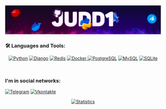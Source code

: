 ![Header](https://github.com/Judd1zzz/Judd1zzz/blob/main/assets/header.jpg)

### 🛠️ Languages and Tools:

<p align="center">
<a href="https://www.python.org"><img src="https://img.shields.io/badge/python-f5f542.svg?style=for-the-badge&logo=python&logoColor=0768a8&labelColor=FFFFFF" alt="Python"></a>
<a href="https://www.djangoproject.com"><img src="https://img.shields.io/badge/django-47474f.svg?style=for-the-badge&logo=django&logoColor=black&labelColor=FFFFFF" alt="Django"></a>
<a href="https://redis.io"><img src="https://img.shields.io/badge/Redis-F05032.svg?style=for-the-badge&logo=redis&logoColor=F05032&labelColor=FFFFFF" alt="Redis"></a>
<a href="https://www.docker.com">
<img src="https://img.shields.io/badge/Docker-blue.svg?style=for-the-badge&logo=Docker&labelColor=FFFFFF&logoColor=blue" alt="Docker">
</a>
<a href="https://www.postgresql.org"><img src="https://img.shields.io/badge/postgresql-6566ba.svg?style=for-the-badge&logo=postgresql&logoColor=6566ba&labelColor=FFFFFF" alt="PostgreSQL"></a>
<a href="https://www.mysql.com"><img src="https://img.shields.io/badge/mysql-3aabe8.svg?style=for-the-badge&logo=mysql&logoColor=3aabe8&labelColor=FFFFFF" alt="MySQL"></a>
<a href="https://www.sqlite.org/index.html"><img src="https://img.shields.io/badge/sqlite-1daede.svg?style=for-the-badge&logo=sqlite&logoColor=1daede&labelColor=FFFFFF" alt="SQLite"></a>
</p><br>

### I'm in social networks:

[![Telegram](https://img.shields.io/badge/Telegram-36393f.svg?style=for-the-badge&logo=Telegram&labelColor=FFFFFF)](https://t.me/Judd1zzz)
[![Vkontakte](https://img.shields.io/badge/VKontakte-FFFFFF.svg?style=for-the-badge&logo=VK&logoColor=FFFFFF&labelColor=blue)](https://vk.com/dev_cdz_bot)

<!--START_SECTION:waka-->
<!--END_SECTION:waka-->

<p align="center">
<a href="https://github.com/judd1zzz">
<img align="center" src="https://github-readme-stats.vercel.app/api?username=Judd1zzz&show_icons=true&hide=prs&theme=tokyonight" alt="Statistics"/>
</a></p>
